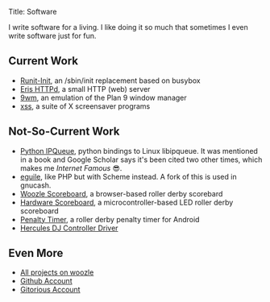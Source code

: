 Title: Software

I write software for a living. I like doing it so much that sometimes I
even write software just for fun.


Current Work
------------

* [Runit-Init](/neale/g.cgi/aur/runit-init/about/), an /sbin/init replacement based on busybox
* [Eris HTTPd](/neale/g.cgi/net/eris/about/), a small HTTP (web) server
* [9wm](9wm/), an emulation of the Plan 9 window manager
* [xss](/neale/g.cgi/x11/xss/about/), a suite of X screensaver programs


Not-So-Current Work
-------------------

* [Python IPQueue](ipqueue/), python bindings to Linux libipqueue. It was mentioned in a book and Google Scholar says it's been cited two other times, which makes me *Internet Famous* 😎.
* [eguile](eguile/), like PHP but with Scheme instead. A fork of this is used in gnucash.
* [Woozle Scoreboard](http://woozle.org/scoreboard/), a browser-based roller derby scorebard
* [Hardware Scoreboard](/neale/g.cgi/derby/hw-scoreboard/about/), a microcontroller-based LED roller derby scoreboard
* [Penalty Timer](https://play.google.com/store/apps/details?id=org.woozle.penaltytimer), a roller derby penalty timer for Android
* [Hercules DJ Controller Driver](/neale/g.cgi/hdjd/about/)


Even More
---------

* [All projects on woozle](/neale/g.cgi/)
* [Github Account](https://github.com/nealey)
* [Gitorious Account](https://gitorious.org/~neale)

